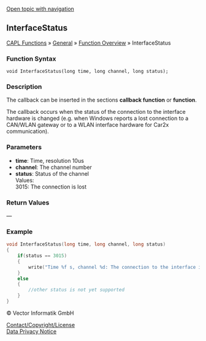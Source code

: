 [Open topic with navigation](../../../../../CANoeDEFamily.htm#Topics/CAPLFunctions/Other/Functions/CAPLfunctionInterfaceStatus.md)

## InterfaceStatus

[CAPL Functions](../../CAPLfunctions.md) » [General](../CAPLGeneralStartPage.md) » [Function Overview](../CAPLfunctionsGeneralOverview.md) » InterfaceStatus

### Function Syntax

```plaintext
void InterfaceStatus(long time, long channel, long status);
```

### Description

The callback can be inserted in the sections **callback function** or **function**.

The callback occurs when the status of the connection to the interface hardware is changed (e.g. when Windows reports a lost connection to a CAN/WLAN gateway or to a WLAN interface hardware for Car2x communication).

### Parameters

- **time**: Time, resolution 10us
- **channel**: The channel number
- **status**: Status of the channel  
  Values:  
  3015: The connection is lost

### Return Values

—

### Example

```c
void InterfaceStatus(long time, long channel, long status)
{
    if(status == 3015)
    {
        write("Time %f s, channel %d: The connection to the interface is lost!", ((float)time)/100000.0, channel);
    }
    else
    {
        //other status is not yet supported
    }
}
```

© Vector Informatik GmbH

[Contact/Copyright/License](../../../Shared/ContactCopyrightLicense.md)  
[Data Privacy Notice](https://www.vector.com/int/en/company/get-info/privacy-policy/)